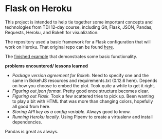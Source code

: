 # Flask on Heroku

This project is intended to help tie together some important concepts and
technologies from TDI 12-day course, including Git, Flask, JSON, Pandas,
Requests, Heroku, and Bokeh for visualization.

The repository used a basic framework for a Flask configuration that will
work on Heroku. That original repo can be found [here](https://github.com/thedataincubator/flask-framework).

The [finished example](https://sli-flask-demo.herokuapp.com/) that demonstrates some basic functionality.

**problems encountered/ lessons learned**

* *Package version agreement for Bokeh.* Need to specify one and the same in BokehJS resources and requirements.txt (0.12.6 here). Depends on how you choose to embed the plot. Took quite a while to get it right.
* *Figuring out json format.* Pretty good once structure becomes clear.
* *Figuring out Flask.* Took a few scattered tries to pick up. Been wanting to play a bit with HTML that was more than changing colors, hopefully all good from here.
* *Storing API key as a config variable.* Always good to know.
* *Running Heroku locally.* Using Pipenv to create a virtualenv and install dependencies.


Pandas is great as always.
